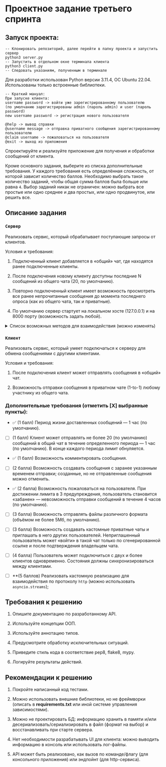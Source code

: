 # Проектное задание третьего спринта

## Запуск проекта:

```
-- Клонировать репозиторий, далее перейти в папку проекта и запустить сервер
python3 server.py
-- Запустить в отдельном окне терминала клиента
python3 client.py
-- Следовать указаниям, полученным в терминале
```

Для разработки использован Python версии 3.11.4, ОС Ubuntu 22.04. Использованы только встроенные библиотеки.

```
-- Краткий мануал:
При запуске клиента:
username password -> войти уже зарегистрированному пользователю
(по умолчанию зарегистрированы admin (пароль admin) и user (пароль password)
new username password -> регистрация нового пользователя

@help -> вывод справки
@username message -> отправка приватного сообщения зарегистрированному пользователю
@claim username -> пожаловаться на пользователя
@exit -> выход из приложения
```

Спроектируйте и реализуйте приложение для получения и обработки сообщений от клиента.

Кроме основного задания, выберите из списка дополнительные требования. У каждого требования есть определённая сложность, от которой зависит количество баллов. Необходимо выбрать такое количество заданий, чтобы общая сумма баллов была больше или равна `4`. Выбор заданий никак не ограничен: можно выбрать все простые или одно среднее и два простых, или одно продвинутое, или решить все.

## Описание задания

### `Сервер`

Реализовать сервис, который обрабатывает поступающие запросы от клиентов.

Условия и требования:

1. Подключенный клиент добавляется в «общий» чат, где находятся ранее подключенные клиенты.

2. После подключения новому клиенту доступны последние N cообщений из общего чата (20, по умолчанию).

3. Повторно подключенный клиент имеет возможность просмотреть все ранее непрочитанные сообщения до момента последнего опроса (как из общего чата, так и приватные).

4. По умолчанию сервер стартует на локальном хосте (127.0.0.1) и на 8000 порту (возможность задать любой).

<details>

<summary> Список возможных методов для взаимодействия (можно изменять) </summary>

1. Подключиться к общему чату.

```python

POST /connect

```

2. Получить статус и информацию о чатах.

```python

GET /status

```

3. Отправить сообщение в общий чат или определенному пользователю в приватный чат.

```python

POST /send

```

</details>

### `Клиент`

Реализовать сервис, который умеет подключаться к серверу для обмена сообщениями с другими клиентами.

Условия и требования:

1. После подключения клиент может отправлять сообщения в «общий» чат.

2. Возможность отправки сообщения в приватном чате (1-to-1) любому участнику из общего чата.

### Дополнительные требования (отметить [Х] выбранные пункты):

- ✅ (1 балл) Период жизни доставленных сообщений — 1 час (по умолчанию).

- [ ] (1 балл) Клиент может отправлять не более 20 (по умолчанию) сообщений в общий чат в течение определенного периода — 1 час (по умолчанию). В конце каждого периода лимит обнуляется.

- ✅ (1 балл) Возможность комментировать сообщения.

- [ ] (2 балла) Возможность создавать сообщения с заранее указанным временем отправки; созданные, но не отправленные сообщения можно отменить.

- ✅ (2 балла) Возможность пожаловаться на пользователя. При достижении лимита в 3 предупреждения, пользователь становится «забанен» — невозможность отправки сообщений в течение 4 часов (по умолчанию).

- [ ] (3 балла) Возможность отправлять файлы различного формата (объёмом не более 5Мб, по умолчанию).

- [ ] (3 балла) Возможность создавать кастомные приватные чаты и приглашать в него других пользователей. Неприглашенный пользователь может «войти» в такой чат только по сгенерированной ссылке и после подтверждения владельцем чата.

- [ ] (4 балла) Пользователь может подключиться с двух и более клиентов одновременно. Состояния должны синхронизироваться между клиентами.

- [ ] \*\*(5 баллов) Реализовать кастомную реализацию для взаимодействия по протоколу `http` (можно использовать `asyncio.streams`);

## Требования к решению

1. Опишите документацию по разработанному API.

2. Используйте концепции ООП.

3. Используйте аннотацию типов.

4. Предусмотрите обработку исключительных ситуаций.

5. Приведите стиль кода в соответствие pep8, flake8, mypy.

6. Логируйте результаты действий.

## Рекомендации к решению

1. Покройте написанный код тестами.

2. Можно использовать внешние библиотеки, но не фреймворки (описать в **requirements.txt** или иной системе управления зависимостями).

3. Можно не проектировать БД: информацию хранить в памяти и/или десериализовать/сериализировать в файл (формат на выбор) и восстанавливать при старте сервера.

4. Нет необходимости разрабатывать UI для клиента: можно выводить информацию в консоль или использовать лог-файлы.

5. API может быть реализовано, как вызов по команде/флагу (для консольного приложения) или эндпойнт (для http-сервиса).
